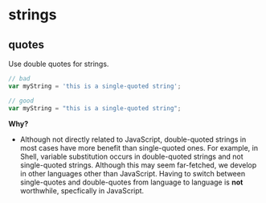 
# strings

## quotes

Use double quotes for strings.

```js
// bad
var myString = 'this is a single-quoted string';

// good
var myString = "this is a single-quoted string";
```

**Why?**

* Although not directly related to JavaScript, double-quoted strings in most cases have more benefit than single-quoted ones. For example, in Shell, variable substitution occurs in double-quoted strings and not single-quoted strings. Although this may seem far-fetched, we develop in other languages other than JavaScript. Having to switch between single-quotes and double-quotes from language to language is **not** worthwhile, specfically in JavaScript.


